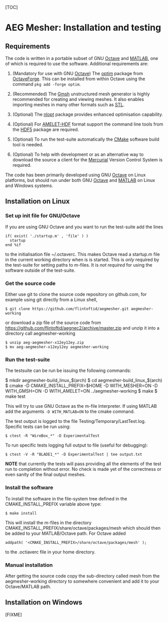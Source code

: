 
[TOC]

# AEG Mesher: Installation and testing

## Requirements

The code is written in a portable subset of GNU [Octave][] and [MATLAB][], one of which is required
to use the software. Additional requirements are:

1. (Mandatory for use with GNU [Octave][]) The [optim](http://octave.sourceforge.net/optim/index.html) package 
   from [OctaveForge][]. This can be installed from within Octave using the command `pkg add -forge optim`.

2. (Recommended) The [Gmsh][] unstructured mesh generator is highly recommended for creating and viewing meshes. 
   It also enables importing meshes in many other formats such as [STL](http://en.wikipedia.org/wiki/STL_%28file_format%29).

3. (Optional) The [nlopt][] package provides enhanced optimisation capability.

4. (Optional) For [AMELET-HDF][] format support the command line tools from the [HDF5][] package are required.

5. (Optional) To run the test-suite automatically the [CMake][] software build tool is needed.

6. (Optional) To help with development or as an alternative way to download the source a client for the [Mercurial][] Version 
   Control System is required.

The code has been primarily developed using GNU [Octave][] on Linux platforms, but should run under both GNU [Octave][] 
and [MATLAB][] on Linux and Windows systems.

## Installation on Linux

### Set up init file for GNU/Octave

If you are using GNU Octave and you want to run the test-suite add the lines

    if( exist( './startup.m' , 'file' ) )
      startup
    end %if

to the initialisation file ~/.octaverc. This makes Octave read a startup.m
file in the current working directory when is is started. This is *only* required
by the test-suite for setting paths to m-files. It is *not required* for using
the software outside of the test-suite.

### Get the source code

Either use git to clone the source code repository on github.com,
for example using git directly from a Linux shell,

    $ git clone https://github.com/flintoftid/aegmesher.git aegmesher-working

or download a zip file of the source code from
https://github.com/flintoftid/aegnec2/archive/master.zip
and unzip it into a directory call aegmesher-working

    $ unzip aeg-aegmesher-x12ey12ey.zip
    $ mv aeg-aegmesher-x12ey12ey aegmesher-working

### Run the test-suite

The testsuite can be run be issuing the following commands:

   $ mkdir aegmesher-build_linux_$(arch)
   $ cd aegmesher-build_linux_$(arch)
   $ cmake -D CMAKE_INSTALL_PREFIX=$HOME -D WITH_MESHER=ON -D WITH_GMSH=ON -D WITH_AMELET=ON ../aegmesher-working
   $ make
   $ make test
 
This will try to use GNU Octave as the m-file Interpreter. If using MATLAB add 
the arguments `-D WITH_MATLAB=ON` to the cmake command. 

The test output is logged to the file Testing/Temporary/LastTest.log.
Specific tests can be run using:

    $ ctest -R "WireBox_*" -D ExperimentalTest

To run specific tests logging full output to file (useful for debugging):

    $ ctest -V -R "BLADE1_*" -D ExperimentalTest | tee output.txt

**NOTE** that currently the tests will pass providing all the elements of the 
test run to completion without error. No check is made yet of the correctness 
or even sanity of the final output meshes.

### Install the software

To install the software in the file-system tree defined in the CMAKE_INSTALL_PREFIX
variable above type:

    $ make install

This will install the m-files in the directory CMAKE_INSTALL_PREFIX/share/octave/packages/mesh
which should then be added to your MATLAB/Octave path. For Octave added

    addpath( '<CMAKE_INSTALL_PREFIX>/share/octave/packages/mesh' );

to the .octiaverc file in your home directory.

### Manual installation

After getting the source code copy the sub-directory called mesh from the aegmesher-working 
directory to somewhere convenient and add it to your Octave/MATLAB path.

## Installation on Windows

[FIXME]



[Gmsh]: http://geuz.org/gmsh
[AMELET-HDF]: https://code.google.com/p/amelet-hdf
[Octave]: http://www.gnu.org/software/octave
[MATLAB]: http://www.mathworks.co.uk/products/matlab
[Mercurial]: http://mercurial.selenic.com
[OctaveForge]: http://octave.sourceforge.net
[HDF5]: http://www.hdfgroup.org/HDF5
[CMake]: http://www.cmake.org
[nlopt]: http://ab-initio.mit.edu/wiki/index.php/NLopt

